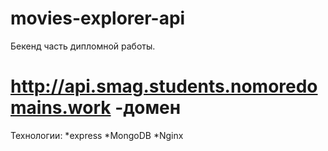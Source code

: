 # movies-explorer-api
Бекенд часть дипломной работы. 
# http://api.smag.students.nomoredomains.work -домен
Технологии:
*express
*MongoDB
*Nginx

